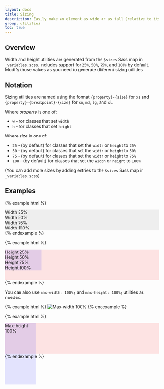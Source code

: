 ```yaml
---
layout: docs
title: Sizing
description: Easily make an element as wide or as tall (relative to its parent) with our width and height utilities.
group: utilities
toc: true
---
```


## Overview

Width and height utilities are generated from the `$sizes` Sass map in `_variables.scss`. Includes support for `25%`, `50%`, `75%`, and `100%` by default. Modify those values as you need to generate different sizing utilities.

## Notation

Sizing utilities are named using the format `{property}-{size}` for `xs` and `{property}-{breakpoint}-{size}` for `sm`, `md`, `lg`, and `xl`.

Where *property* is one of:

* `w` - for classes that set `width`
* `h` - for classes that set `height`

Where *size* is one of:

* `25` - (by default) for classes that set the `width` or `height` to `25%`
* `50` - (by default) for classes that set the `width` or `height` to `50%`
* `75` - (by default) for classes that set the `width` or `height` to `75%`
* `100` - (by default) for classes that set the `width` or `height` to `100%`

(You can add more sizes by adding entries to the `$sizes` Sass map in `_variables.scss`)

## Examples

{% example html %}
<div class="w-25 p-3" style="background-color: #eee;">Width 25%</div>
<div class="w-50 p-3" style="background-color: #eee;">Width 50%</div>
<div class="w-75 p-3" style="background-color: #eee;">Width 75%</div>
<div class="w-100 p-3" style="background-color: #eee;">Width 100%</div>
{% endexample %}

{% example html %}
<div style="height: 100px; background-color: rgba(255,0,0,0.1);">
  <div class="h-25 d-inline-block" style="width: 120px; background-color: rgba(0,0,255,.1)">Height 25%</div>
  <div class="h-50 d-inline-block" style="width: 120px; background-color: rgba(0,0,255,.1)">Height 50%</div>
  <div class="h-75 d-inline-block" style="width: 120px; background-color: rgba(0,0,255,.1)">Height 75%</div>
  <div class="h-100 d-inline-block" style="width: 120px; background-color: rgba(0,0,255,.1)">Height 100%</div>
</div>
{% endexample %}

You can also use `max-width: 100%;` and `max-height: 100%;` utilities as needed.

{% example html %}
<img class="mw-100" data-src="holder.js/1000px100?text=Max-width%20%3D%20100%25" alt="Max-width 100%">
{% endexample %}

{% example html %}
<div style="height: 100px; background-color: rgba(255,0,0,0.1);">
  <div class="mh-100" style="width: 100px; height: 200px; background-color: rgba(0,0,255,0.1);">Max-height 100%</div>
</div>
{% endexample %}
